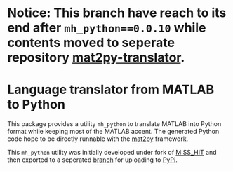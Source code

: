 # **Notice**: This branch have reach to its end after `mh_python==0.0.10` while contents moved to seperate repository [mat2py-translator](https://github.com/mat2py/mat2py-translator).

# Language translator from MATLAB to Python

This package provides a utility `mh_python` to translate MATLAB into Python format while keeping most of the MATLAB accent.
The generated Python code hope to be directly runnable with the [mat2py](https://mat2py.org) framework.

This `mh_python` utility was initially developed under fork of [MISS_HIT](https://github.com/florianschanda/miss_hit) and
then exported to a seperated [branch](https://github.com/mat2py/miss_hit/tree/mh_python) for uploading to [PyPi](https://pypi.org/project/mh-python/).
